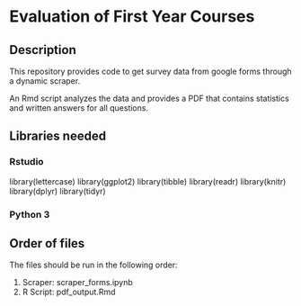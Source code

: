 # Evaluation of First Year Courses


## Description

This repository provides code to get survey data from google forms
through a dynamic scraper.

An Rmd script analyzes the data and provides a PDF that contains statistics
and written answers for all questions.

## Libraries needed

### Rstudio
library(lettercase)
library(ggplot2)
library(tibble)
library(readr)
library(knitr)
library(dplyr)
library(tidyr)

### Python 3



## Order of files

The files should be run in the following order:

1) Scraper: scraper_forms.ipynb
2) R Script: pdf_output.Rmd
